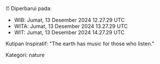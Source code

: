 ⏰ Diperbarui pada:
- WIB: Jumat, 13 Desember 2024 12.27.29 UTC
- WITA: Jumat, 13 Desember 2024 13.27.29 UTC
- WIT: Jumat, 13 Desember 2024 14.27.29 UTC

Kutipan Inspiratif:
"The earth has music for those who listen."


Kategori: nature

